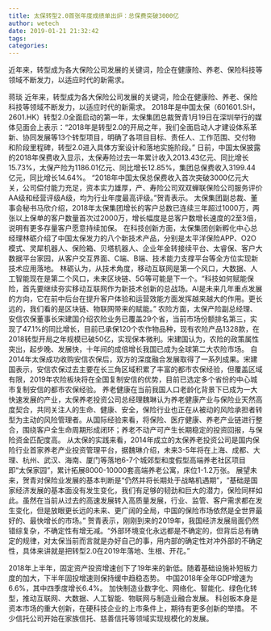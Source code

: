 ```yaml
---
title: 太保转型2.0首张年度成绩单出炉：总保费突破3000亿
author: wetech
date: 2019-01-21 21:32:42
tags: 
categories: 
---
```

近年来，转型成为各大保险公司发展的关键词，险企在健康险、养老、保险科技等领域不断发力，以适应时代的新需求。
<!-- more -->
蒋琰
近年来，转型成为各大保险公司发展的关键词，险企在健康险、养老、保险科技等领域不断发力，以适应时代的新需求。
2018年是中国太保（601601.SH，2601.HK）转型2.0全面启动的第一年，太保集团总裁贺青1月19日在深圳举行的媒体见面会上表示：“2018年是转型2.0的开局之年，我们全面启动人才建设体系革新、协同发展等13个转型项目，明确了各项目目标、责任人、工作范围、交付物和阶段里程碑，转型2.0进入具体方案设计和落地实施阶段。”
日前，中国太保披露的2018年保费收入显示，太保寿险过去一年累计收入2013.43亿元、同比增长15.73%，太保产险为1186.01亿元、同比增长12.85%，集团总保费收入3199.44亿元，同比增长14.64%。
“2018年中国太保总保费收入首次突破3000亿元大关，公司偿付能力充足，资本实力雄厚，产、寿险公司双双蝉联保险公司服务评价AA级和经营评级A级，均为行业年度最高评级。”贺青表示。
太保集团副总裁、董事会秘书马欣介绍，2018年太保集团增长的客户总数已连续三年超过1000万，两张以上保单的客户数量首次过2000万，增长幅度是总客户数增长速度的2至3倍，说明有更多存量客户愿意持续加保。
在科技创新方面，太保集团创新孵化中心总经理林砺介绍了中国太保发力的八个新技术产品，分别是太平洋保险APP、O2O模式、灵犀机器人、保险箱、贝塔机器人、企业年金转接续平台、太睿保、客户大数据平台家园，从客户交互界面、C端、B端、技术能力支撑平台等全方位实现新技术应用落地。
林砺认为，从技术角度，移动互联网是第一个风口，大数据、人工智能现在是第二个风口，未来区块链、5G等可能是下一个。“科技如何赋能保险，首先要继续夯实移动互联网作为新技术创新的总战场。AI是未来几年重点发展的方向，它在前中后台在提升客户体验和运营效能方面发挥越来越大的作用。更长远的，我们看的是区块链、物联网带来的赋能。”
农险方面，太保产险副总经理、安信农保董事长宋建国介绍农险业务已覆盖29个省，当前市场份额排名第三，实现了47.1%的同比增长，目前已承保120个农作物品种，现有农险产品1328款，在2018转型开局之年规模已破50亿，实现保本微利。宋建国认为，农险的政策属性突出，起步晚、发展快，十年间的成倍增长我国已成为全球第二大农险市场。
自2014年太保成功收购安信农保后，双方的深度融合发展取得了一系列成果。宋建国表示，安信农保过去主要在长三角区域积累了丰富的都市农保经验，但覆盖区域有限，2019年农险板块将在全国复制安信的优势，目前已选定多个省份的中心城市复制安信的都市农保经验。
养老健康在当前我国人口老龄化背景下已成为一大快速发展的产业，太保养老投资公司总经理魏琳认为养老健康产业与保险业天然高度契合，共同关注人的生命、健康、安全，保险行业也正在从被动的风险承担者转型为主动的风险管理者。从国际经验来看，将保险、医疗健康、养老产业链进行整合，围绕客户全生命周期形成闭环；养老不动产可产生长期稳定的投资回报，与保险资金匹配度高。
从太保的实践来看，2014年成立的太保养老投资公司是国内保险行业首家养老产业投资管理平台，据魏琳介绍，未来3-5年将在上海、成都、大理、杭州、武汉、海南、厦门等落地6-7个城郊型和度假型高端养老社区项目即“太保家园”，累计拓展8000-10000套高端养老公寓，床位1-1.2万张。
展望未来，贺青对保险业发展的基本判断是“仍然并将长期处于战略机遇期”，“基础是国家经济发展的基本面没有发生变化，我们有足够的韧劲和巨大的潜力，保险同样如此。虽然在当前从过去的高速发展转入高质量发展，行业、监管、客户需求都在发生变化，但是放眼更长远的未来、更广阔的全局，中国的保险市场依然是全世界最好的、最快增长的市场。”
贺青表示，刚刚到来的2019年，我国经济发展局面仍然错综复杂，不确定性有增无减。“外部环境变化永远都是不确定的，但背后总有确定的规律，对太保当前而言就是办好自己的事，用内部的确定性对冲外部的不确定性，具体来讲就是把转型2.0在2019年落地、生根、开花。”
 
 
2018年上半年，固定资产投资增速创下了19年来的新低。随着基础设施补短板力度的加大，下半年固投增速则保持缓中趋稳态势。
中国2018年全年GDP增速为6.6%，其中四季度增长6.4%。
加快制造业数字化、网络化、智能化、绿色化转型，推动互联网、大数据、人工智能、物联网与制造业融合发展。
科创板本身是资本市场的重大创新，在硬科技企业的上市条件上，期待有更多创新的举措。
不少信托公司开始在家族信托、慈善信托等领域实现规模化的发展。
